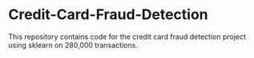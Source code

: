 # Credit-Card-Fraud-Detection
This repository contains code for the credit card fraud detection project using sklearn on 280,000 transactions.
